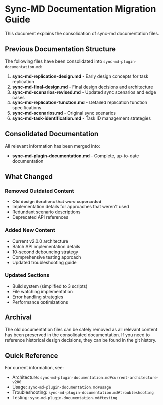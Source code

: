 # Sync-MD Documentation Migration Guide

This document explains the consolidation of sync-md documentation files.

## Previous Documentation Structure

The following files have been consolidated into `sync-md-plugin-documentation.md`:

1. **sync-md-replication-design.md** - Early design concepts for task replication
2. **sync-md-final-design.md** - Final design decisions and architecture
3. **sync-md-scenarios-revised.md** - Updated sync scenarios and edge cases
4. **sync-md-replication-function.md** - Detailed replication function specifications
5. **sync-md-scenarios.md** - Original sync scenarios
6. **sync-md-task-identification.md** - Task ID management strategies

## Consolidated Documentation

All relevant information has been merged into:

- **sync-md-plugin-documentation.md** - Complete, up-to-date documentation

## What Changed

### Removed Outdated Content

- Old design iterations that were superseded
- Implementation details for approaches that weren't used
- Redundant scenario descriptions
- Deprecated API references

### Added New Content

- Current v2.0.0 architecture
- Batch API implementation details
- 10-second debouncing strategy
- Comprehensive testing approach
- Updated troubleshooting guide

### Updated Sections

- Build system (simplified to 3 scripts)
- File watching implementation
- Error handling strategies
- Performance optimizations

## Archival

The old documentation files can be safely removed as all relevant content has been preserved in the consolidated documentation. If you need to reference historical design decisions, they can be found in the git history.

## Quick Reference

For current information, see:

- Architecture: `sync-md-plugin-documentation.md#current-architecture-v200`
- Usage: `sync-md-plugin-documentation.md#usage`
- Troubleshooting: `sync-md-plugin-documentation.md#troubleshooting`
- Testing: `sync-md-plugin-documentation.md#testing`
